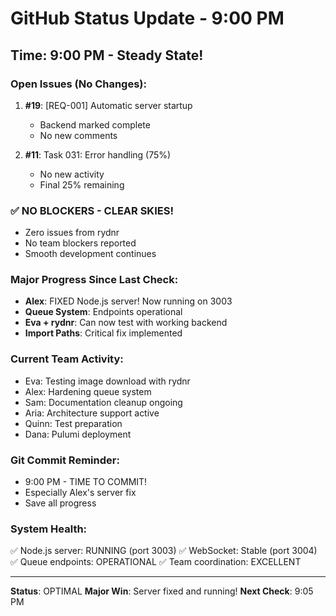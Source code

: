 # GitHub Status Update - 9:00 PM

## Time: 9:00 PM - Steady State!

### Open Issues (No Changes):
1. **#19**: [REQ-001] Automatic server startup
   - Backend marked complete
   - No new comments
   
2. **#11**: Task 031: Error handling (75%)
   - No new activity
   - Final 25% remaining

### ✅ NO BLOCKERS - CLEAR SKIES!
- Zero issues from rydnr
- No team blockers reported
- Smooth development continues

### Major Progress Since Last Check:
- **Alex**: FIXED Node.js server! Now running on 3003
- **Queue System**: Endpoints operational
- **Eva + rydnr**: Can now test with working backend
- **Import Paths**: Critical fix implemented

### Current Team Activity:
- Eva: Testing image download with rydnr
- Alex: Hardening queue system
- Sam: Documentation cleanup ongoing
- Aria: Architecture support active
- Quinn: Test preparation
- Dana: Pulumi deployment

### Git Commit Reminder:
- 9:00 PM - TIME TO COMMIT!
- Especially Alex's server fix
- Save all progress

### System Health:
✅ Node.js server: RUNNING (port 3003)
✅ WebSocket: Stable (port 3004)
✅ Queue endpoints: OPERATIONAL
✅ Team coordination: EXCELLENT

---
**Status**: OPTIMAL
**Major Win**: Server fixed and running!
**Next Check**: 9:05 PM